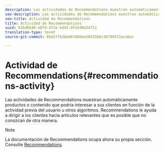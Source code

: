 ```yaml
---
description: Las actividades de Recommendations muestran automáticamente productos o contenido que podría interesar a sus clientes en función de la actividad previa del usuario u otros algoritmos. Recommendations le ayuda a dirigir a los clientes hacia artículos relevantes que es posible que no conozcan de otra manera.
seo-description: Las actividades de Recommendations muestran automáticamente productos o contenido que podría interesar a sus clientes en función de la actividad previa del usuario u otros algoritmos. Recommendations le ayuda a dirigir a los clientes hacia artículos relevantes que es posible que no conozcan de otra manera.
seo-title: Actividad de Recommendations
title: Actividad de Recommendations
uuid: 63bd6640-e8fd-472e-bd42-0fa540a54f11
translation-type: tm+mt
source-git-commit: 8bd57fb3bb467d8dae50535b6c367995f2acabac

---
```



# Actividad de Recommendations{#recommendations-activity}

Las actividades de Recommendations muestran automáticamente productos o contenido que podría interesar a sus clientes en función de la actividad previa del usuario u otros algoritmos. Recommendations le ayuda a dirigir a los clientes hacia artículos relevantes que es posible que no conozcan de otra manera.

>[!NOTE]
>
>La documentación de Recommendations ocupa ahora su propia sección. Consulte [Recommendations](../c-recommendations/recommendations.md#concept_7556C8A4543942F2A77B13A29339C0C0).

